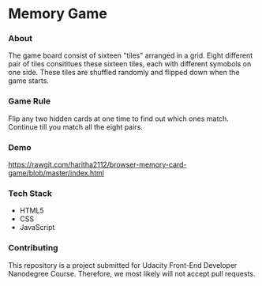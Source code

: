 # Memory Game

### About
The game board consist of sixteen "tiles" arranged in a grid. Eight different pair of tiles consititues these sixteen tiles, each with different symobols on one side. These tiles are shuffled randomly and flipped down when the game starts. 

### Game Rule
Flip any two hidden cards at one time to find out which ones match. Continue till you match all the eight pairs.

### Demo
 https://rawgit.com/haritha2112/browser-memory-card-game/blob/master/index.html

### Tech Stack

  - HTML5
  - CSS
  - JavaScript

### Contributing

This repository is a project submitted for Udacity Front-End Developer Nanodegree Course. Therefore, we most likely will not accept pull requests.

